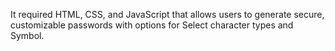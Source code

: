 It required HTML, CSS, and JavaScript that allows users to generate secure, customizable passwords with
 options for Select character types and Symbol.
